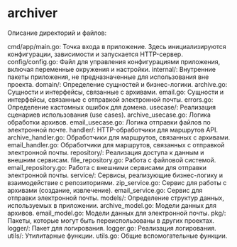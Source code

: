 # archiver

Описание директорий и файлов:

cmd/app/main.go: Точка входа в приложение. Здесь инициализируются конфигурации, зависимости и запускается HTTP-сервер.
config/config.go: Файл для управления конфигурациями приложения, включая переменные окружения и настройки.
internal/: Внутренние пакеты приложения, не предназначенные для использования вне проекта.
domain/: Определение сущностей и бизнес-логики.
archive.go: Сущности и интерфейсы, связанные с архивами.
email.go: Сущности и интерфейсы, связанные с отправкой электронной почты.
errors.go: Определение кастомных ошибок для домена.
usecase/: Реализация сценариев использования (use cases).
archive_usecase.go: Логика обработки архивов.
email_usecase.go: Логика отправки файлов по электронной почте.
handler/: HTTP-обработчики для маршрутов API.
archive_handler.go: Обработчики для маршрутов, связанных с архивами.
email_handler.go: Обработчики для маршрутов, связанных с отправкой электронной почты.
repository/: Реализация доступа к данным и внешним сервисам.
file_repository.go: Работа с файловой системой.
email_repository.go: Работа с внешними сервисами для отправки электронной почты.
service/: Сервисы, реализующие бизнес-логику и взаимодействие с репозиториями.
zip_service.go: Сервис для работы с архивами (создание, извлечение).
email_service.go: Сервис для отправки электронной почты.
models/: Определение структур данных, используемых в приложении.
archive_model.go: Модели данных для архивов.
email_model.go: Модели данных для электронной почты.
pkg/: Пакеты, которые могут быть переиспользованы в других проектах.
logger/: Пакет для логирования.
logger.go: Реализация логирования.
utils/: Утилитарные функции.
utils.go: Общие вспомогательные функции.